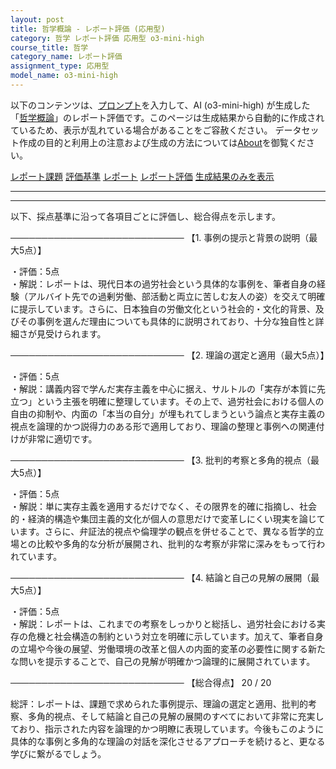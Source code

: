 ```yaml
---
layout: post
title: 哲学概論 - レポート評価 (応用型)
category: 哲学 レポート評価 応用型 o3-mini-high
course_title: 哲学
category_name: レポート評価
assignment_type: 応用型
model_name: o3-mini-high
---
```


以下のコンテンツは、[プロンプト](https://github.com/takedatoshiyuki/synthetic_assignments/tree/main/generated/哲学/o3-mini-high/prompt_レポート評価-応用型.md)を入力して、AI (o3-mini-high) が生成した「[哲学概論](/contents/哲学/)」のレポート評価です。このページは生成結果から自動的に作成されているため、表示が乱れている場合があることをご容赦ください。
データセット作成の目的と利用上の注意および生成の方法については[About](/About)を御覧ください。

[レポート課題](../レポート課題-応用型)
[評価基準](../評価基準-応用型)
[レポート](../レポート-応用型)
[レポート評価](../レポート評価-応用型)
[生成結果のみを表示](https://github.com/takedatoshiyuki/synthetic_assignments/tree/main/generated/哲学/o3-mini-high/レポート評価-応用型.md)
  

***
***
  
以下、採点基準に沿って各項目ごとに評価し、総合得点を示します。

────────────────────────────
【1. 事例の提示と背景の説明（最大5点）】

・評価：5点  
・解説：レポートは、現代日本の過労社会という具体的な事例を、筆者自身の経験（アルバイト先での過剰労働、部活動と両立に苦しむ友人の姿）を交えて明確に提示しています。さらに、日本独自の労働文化という社会的・文化的背景、及びその事例を選んだ理由についても具体的に説明されており、十分な独自性と詳細さが見受けられます。

────────────────────────────
【2. 理論の選定と適用（最大5点）】

・評価：5点  
・解説：講義内容で学んだ実存主義を中心に据え、サルトルの「実存が本質に先立つ」という主張を明確に整理しています。その上で、過労社会における個人の自由の抑制や、内面の「本当の自分」が埋もれてしまうという論点と実存主義の視点を論理的かつ説得力のある形で適用しており、理論の整理と事例への関連付けが非常に適切です。

────────────────────────────
【3. 批判的考察と多角的視点（最大5点）】

・評価：5点  
・解説：単に実存主義を適用するだけでなく、その限界を的確に指摘し、社会的・経済的構造や集団主義的文化が個人の意思だけで変革しにくい現実を論じています。さらに、弁証法的視点や倫理学の観点を併せることで、異なる哲学的立場との比較や多角的な分析が展開され、批判的な考察が非常に深みをもって行われています。

────────────────────────────
【4. 結論と自己の見解の展開（最大5点）】

・評価：5点  
・解説：レポートは、これまでの考察をしっかりと総括し、過労社会における実存の危機と社会構造の制約という対立を明確に示しています。加えて、筆者自身の立場や今後の展望、労働環境の改革と個人の内面的変革の必要性に関する新たな問いを提示することで、自己の見解が明確かつ論理的に展開されています。

────────────────────────────
【総合得点】 20 / 20

総評：レポートは、課題で求められた事例提示、理論の選定と適用、批判的考察、多角的視点、そして結論と自己の見解の展開のすべてにおいて非常に充実しており、指示された内容を論理的かつ明瞭に表現しています。今後もこのように具体的な事例と多角的な理論の対話を深化させるアプローチを続けると、更なる学びに繋がるでしょう。
